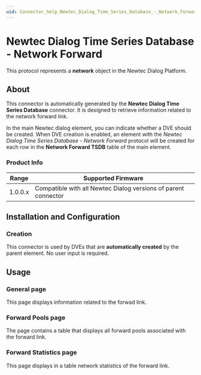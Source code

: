 ```yaml
---
uid: Connector_help_Newtec_Dialog_Time_Series_Database_-_Network_Forward
---
```


# Newtec Dialog Time Series Database - Network Forward

This protocol represents a **network** object in the Newtec Dialog Platform.

## About

This connector is automatically generated by the **Newtec Dialog Time Series Database** connector. It is designed to retrieve information related to the network forward link.

In the main Newtec dialog element, you can indicate whether a DVE should be created. When DVE creation is enabled, an element with the *Newtec Dialog Time Series Database - Network Forward* protocol will be created for each row in the **Network Forward TSDB** table of the main element.

### Product Info

| **Range** | **Supported Firmware**                                      |
|------------------|-------------------------------------------------------------|
| 1.0.0.x          | Compatible with all Newtec Dialog versions of parent connector |

## Installation and Configuration

### Creation

This connector is used by DVEs that are **automatically created** by the parent element. No user input is required.

## Usage

### General page

This page displays information related to the forwad link.

### Forward Pools page

The page contains a table that displays all forward pools associated with the forward link.

### Forward Statistics page

This page displays in a table network statistics of the forward link.
